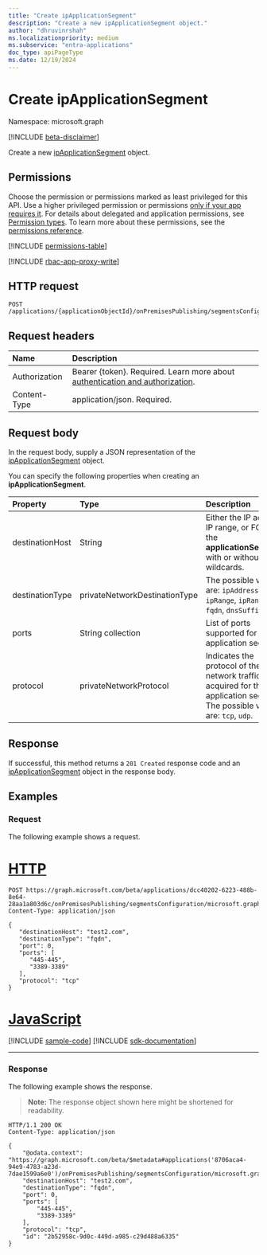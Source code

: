 ```yaml
---
title: "Create ipApplicationSegment"
description: "Create a new ipApplicationSegment object."
author: "dhruvinrshah"
ms.localizationpriority: medium
ms.subservice: "entra-applications"
doc_type: apiPageType
ms.date: 12/19/2024
---
```


# Create ipApplicationSegment

Namespace: microsoft.graph

[!INCLUDE [beta-disclaimer](../../includes/beta-disclaimer.md)]

Create a new [ipApplicationSegment](../resources/ipapplicationsegment.md) object.

## Permissions

Choose the permission or permissions marked as least privileged for this API. Use a higher privileged permission or permissions [only if your app requires it](/graph/permissions-overview#best-practices-for-using-microsoft-graph-permissions). For details about delegated and application permissions, see [Permission types](/graph/permissions-overview#permission-types). To learn more about these permissions, see the [permissions reference](/graph/permissions-reference).

<!-- { "blockType": "permissions", "name": "onpremisespublishingprofile_post_applicationsegments" } -->
[!INCLUDE [permissions-table](../includes/permissions/onpremisespublishingprofile-post-applicationsegments-permissions.md)]

[!INCLUDE [rbac-app-proxy-write](../includes/rbac-for-apis/rbac-app-proxy-write.md)]

## HTTP request

<!-- {
  "blockType": "ignored"
}
-->
``` http
POST /applications/{applicationObjectId}/onPremisesPublishing/segmentsConfiguration/microsoft.graph.ipSegmentConfiguration/applicationSegments
```

## Request headers

|Name|Description|
|:---|:---|
|Authorization|Bearer {token}. Required. Learn more about [authentication and authorization](/graph/auth/auth-concepts).|
|Content-Type|application/json. Required.|

## Request body

In the request body, supply a JSON representation of the [ipApplicationSegment](../resources/ipapplicationsegment.md) object.

You can specify the following properties when creating an **ipApplicationSegment**.

|Property|Type|Description|
|:---|:---|:---|
|destinationHost|String|Either the IP address, IP range, or FQDN of the **applicationSegment**, with or without wildcards.|
|destinationType|privateNetworkDestinationType|The possible values are: `ipAddress`, `ipRange`, `ipRangeCidr`, `fqdn`, `dnsSuffix`.|
|ports|String collection|List of ports supported for the application segment.|
|protocol|privateNetworkProtocol|Indicates the protocol of the network traffic acquired for the application segment. The possible values are: `tcp`, `udp`.|

## Response

If successful, this method returns a `201 Created` response code and an [ipApplicationSegment](../resources/ipapplicationsegment.md) object in the response body.

## Examples

### Request

The following example shows a request.
# [HTTP](#tab/http)
<!-- {
  "blockType": "request",
  "name": "create_ipapplicationsegment_from_"
}
-->
``` http
POST https://graph.microsoft.com/beta/applications/dcc40202-6223-488b-8e64-28aa1a803d6c/onPremisesPublishing/segmentsConfiguration/microsoft.graph.IpSegmentConfiguration/ApplicationSegments
Content-Type: application/json

{
   "destinationHost": "test2.com",
   "destinationType": "fqdn",
   "port": 0,
   "ports": [
      "445-445",
      "3389-3389"
   ],
   "protocol": "tcp"
}
```

# [JavaScript](#tab/javascript)
[!INCLUDE [sample-code](../includes/snippets/javascript/create-ipapplicationsegment-from--javascript-snippets.md)]
[!INCLUDE [sdk-documentation](../includes/snippets/snippets-sdk-documentation-link.md)]

---

### Response

The following example shows the response.
>**Note:** The response object shown here might be shortened for readability.
<!-- {
  "blockType": "response",
  "truncated": true,
  "@odata.type": "microsoft.graph.ipApplicationSegment"
}
-->
``` http
HTTP/1.1 200 OK
Content-Type: application/json

{
    "@odata.context": "https://graph.microsoft.com/beta/$metadata#applications('8706aca4-94e9-4783-a23d-7dae1599a6e0')/onPremisesPublishing/segmentsConfiguration/microsoft.graph.ipSegmentConfiguration/applicationSegments/$entity",
    "destinationHost": "test2.com",
    "destinationType": "fqdn",
    "port": 0,
    "ports": [
        "445-445",
        "3389-3389"
    ],
    "protocol": "tcp",
    "id": "2b52958c-9d0c-449d-a985-c29d488a6335"
}
```

